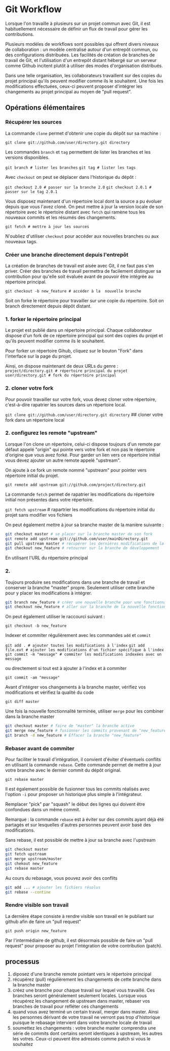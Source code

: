 Git Workflow
============

Lorsque l'on travaille à plusieurs sur un projet commun avec Git, il est habituellement nécessaire de définir un flux de travail pour gérer les contributions.

Plusieurs modèles de workflows sont possibles qui offrent divers niveaux de collaboration : un modèle centralisé autour d'un entrepôt commun, ou des configurations distribuées. Les facilités de création de branches de travail de Git, et l'utilisation d'un entrepôt distant hébergé sur un serveur comme Github incitent plutôt à utiliser des modes d'organisation distribués.

Dans une telle organisation, les collaborateurs travaillent sur des copies du projet principal qu'ils peuvent modifier comme ils le souhaitent. Une fois les modifications effectuées, ceux-ci peuvent proposer d'intégrer les changements au projet principal au moyen de "pull request".


## Opérations élémentaires

### Récupérer les sources

La commande `clone` permet d'obtenir une copie du dépôt sur sa machine :

`git clone git://github.com/user/directory.git directory`

Les commandes `branch` et `tag` permettent de lister les branches et les versions disponibles.

`git branch # lister les branches`
`git tag # lister les tags`


Avec `checkout` on peut se déplacer dans l'historique du dépôt :

`git checkout 2.0 # passer sur la branche 2.0`
`git checkout 2.0.1 # passer sur le tag 2.0.1`

Vous disposez maintenant d'un répertoire local dont la source a pu évoluer depuis que vous l'avez cloné. On peut mettre à jour la version locale de son répertoire avec le répertoire distant avec `fetch` qui ramène tous les nouveaux commits et les résumés des changements.

`git fetch # mettre à jour les sources`

N'oubliez d'utiliser `checkout` pour accéder aux nouvelles branches ou aux nouveaux tags.

### Créer une branche directement depuis l'entrepôt

La création de branches de travail est aisée avec Git, il ne faut pas s'en priver. Créer des branches de travail permettra de facilement distinguer sa contribution pour qu'elle soit évaluée avant de pouvoir être intégrée au répertoire principal.

`git checkout -b new_feature # accéder à la  nouvelle branche`


Soit on forke le répertoire pour travailler sur une copie du répertoire. Soit on branch directement depuis dépôt distant.


### 1. forker le répertoire principal

Le projet est publié dans un répertoire principal. Chaque collaborateur dispose d'un fork de ce répertoire  principal qui sont des copies du projet et qu'ils peuvent modifier comme ils le souhaitent.

Pour forker un répertoire Gihub, cliquez sur le bouton "Fork" dans l'interface sur la page du projet.

Ainsi, on dispose maintenant de deux URLs du genre :
`project/directory.git # répertoire principal du projet`
`user/directory.git # fork du répertoire principal`

### 2. cloner votre fork

Pour pouvoir travailler sur votre fork, vous devez cloner votre répertoire, c'est-à-dire rapatrier les sources dans un répertoire local.

`git clone git://github.com/user/directory.git directory` ## cloner votre fork dans un répertoire local

### 2. configurez les remote "upstream"

Lorsque l'on clone un répertoire, celui-ci dispose toujours d'un remote par défaut appelé "origin" qui pointe vers votre fork et non pas le répertoire d'origine que vous avez forké. Pour garder un lien vers ce répertoire initial vous devez ajouter un autre remote appelé "upstream".

On ajoute à ce fork un remote nommé "upstream" pour pointer vers répertoire initial du projet.

`git remote add upstream git://github.com/project/directory.git`

La commande `fetch` permet de rapatrier les modifications du répertoire initial non présentes dans votre répertoire.

`git fetch upstream` # rapartrier les modifications du répertoire initial du projet sans modifier vos fichiers

On peut également mettre à jour sa branche master de la manière suivante :

```bash
git checkout master # se placer sur la branche master de son fork
git remote add upstream git://github.com/user/mainDirectory.git
git pull upstream master # récupérer les dernières modifications de la branche principale
git checkout new_feature # retourner sur la branche de développement
```

En utilisant l'URL du répertoire principal


### 2.

Toujours produire ses modifications dans une branche de travail et conserver la branche "master" propre. Seulement utiliser cette branche pour y placer les modifications à intégrer.

```bash
git branch new_feature # créer une nouvelle branche pour une fonctionnalité
git checkout new_feature # aller sur la branche de la nouvelle fonctionnalité
````

On peut également utiliser le raccourci suivant :

`git checkout -b new_feature`

Indexer et commiter régulièrement avec les commandes `add` et `commit`

`git add . # ajouter toutes les modifications à l'index`
`git add file.ext # ajouter les modifications d'un fichier spécifique à l'index`
`git commit -m "message" # commiter les modifications indexées avec un message`

ou directement si tout est à ajouter à l'index et à commiter

`git commit -am "message"`

Avant d'intégrer vos changements à la branche master, vérifiez vos modifications et vérifiez la qualité du code

`git diff master`


Une fois la nouvelle fonctionnalité terminée, utiliser `merge` pour les combiner dans la branche master

```bash
git checkout master # faire de "master" la branche active
git merge new_feature # fusionner les commits provenant de "new_feature" à l'intérieur de "master"
git branch -d new_feature # Effacer la branche "new_feature"

```

### Rebaser avant de commiter

Pour faciliter le travail d'intégration, il convient d'éviter d'éventuels conflits en utilisant la commande `rebase`. Cette commande permet de mettre à jour votre branche avec le dernier commit du dépôt original.

` git rebase master `

Il est également possible de fusionner tous les commits réalisés avec l'option `-i` pour proposer un historique plus simple à l'intégrateur.

Remplacer "pick" par "squash" le début des lignes qui doivent être confondues dans un même commit.

Remarque : la commande `rebase` est à éviter sur des commits ayant déjà été partagés et sur lesquelles d'autres personnes peuvent avoir basé des modifications.

Sans rebase, il est possible de mettre à jour sa branche avec l'upstream

```bash
git checkout master
git fetch upstream
git merge upstream/master
git chekout new_feature
git rebase master
```

Au cours du rebasage, vous pouvez avoir des conflits

```bash
git add ... # ajouter les fichiers résolus
git rebase --contine
```

### Rendre visible son travail

La dernière étape consiste à rendre visible son travail en le publiant sur github afin de faire un "pull request"

` git push origin new_feature `

Par l'intermédiaire de github, il est désormais possible de faire un "pull request" pour proposer au projet l'intégration de votre contribution (patch).

## processus

1. diposez d'une branche remote pointant vers le répertoire principal
2. récupérez (pull) régulièrement les changements de cette branche dans la branche master
3. créez une branche pour chaque travail sur lequel vous travaillé. Ces branches seront généralement seulement locales. Lorsque vous récupérez les changement de upstream dans master, rebaser vos branches de travail pour refléter ces changements
4. quand vous avez terminé un certain travail, merger dans master. Ainsi les personnes dérivant de votre travail ne verront pas trop d'historique puisque le rebasage intervient dans votre branche locale de travail
5. soumettez les changements : votre branche master comprendra une série de commits dont certains seront identiques à upstream, les autres les votres. Ceux-ci peuvent être adressés comme patch si vous le souhaitez
